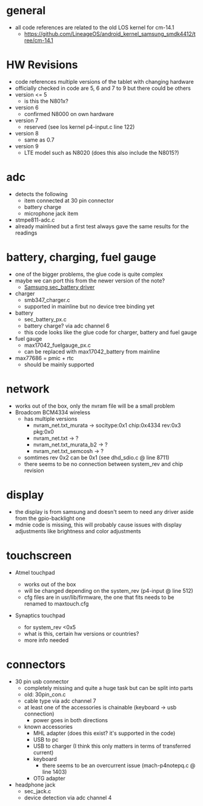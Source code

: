 # general

* all code references are related to the old LOS kernel for cm-14.1
    * https://github.com/LineageOS/android_kernel_samsung_smdk4412/tree/cm-14.1


# HW Revisions

* code references multiple versions of the tablet with changing hardware
* officially checked in code are 5, 6 and 7 to 9 but there could be others
* version <= 5
    * is this the N801x?
* version 6
    * confirmed N8000 on own hardware
* version 7
    * reserved (see los kernel p4-input.c line 122)
* version 8
    * same as 0.7
* version 9
    * LTE model such as N8020 (does this also include the N8015?)

# adc

* detects the following
    * item connected at 30 pin connector
    * battery charge
    * microphone jack item
* stmpe811-adc.c
* already mainlined but a first test always gave the same results for the readings

# battery, charging, fuel gauge

* one of the bigger problems, the glue code is quite complex
* maybe we can port this from the newer version of the note?
    * [Samsung sec_battery driver](https://github.com/LineageOS/android_kernel_samsung_lt03lte/blob/cm-14.1/drivers/battery/sec_battery.c)
* charger
    * smb347_charger.c
    * supported in mainline but no device tree binding yet
* battery
    * sec_battery_px.c
    * battery charge? via adc channel 6
    * this code looks like the glue code for charger, battery and fuel gauge
* fuel gauge
    * max17042_fuelgauge_px.c
    * can be replaced with max17042_battery from mainline
* max77686 = pmic + rtc
    * should be mainly supported


# network

* works out of the box, only the nvram file will be a small problem
* Broadcom BCM4334 wireless
    * has multiple versions
        * nvram_net.txt_murata -> socitype:0x1 chip:0x4334 rev:0x3 pkg:0x0
        * nvram_net.txt -> ?
        * nvram_net.txt_murata_b2 -> ?
        * nvram_net.txt_semcosh -> ?
    * somtimes rev 0x2 can be 0x1 (see dhd_sdio.c @ line 8711)
    * there seems to be no connection between system_rev and chip revision


# display

* the display is from samsung and doesn't seem to need any driver aside from the gpio-backlight one
* mdnie code is missing, this will probably cause issues with display adjustments like brightness
    and color adjustments


# touchscreen

* Atmel touchpad
    * works out of the box
    * will be changed depending on the system_rev (p4-input @ line 512)
    * cfg files are in usr/lib/firmware, the one that fits needs to be renamed to maxtouch.cfg

* Synaptics touchpad
    * for system_rev <0x5 
    * what is this, certain hw versions or countries?
    * more info needed


# connectors

* 30 pin usb connector
    * completely missing and quite a huge task but can be split into parts
    * old: 30pin_con.c
    * cable type via adc channel 7
    * at least one of the accessories is chainable (keyboard -> usb connection)
        * power goes in both directions
    * known accessories
        * MHL adapter (does this exist? it's supported in the code)
        * USB to pc
        * USB to charger (I think this only matters in terms of transferred current)
        * keyboard
            * there seems to be an overcurrent issue (mach-p4notepq.c @ line 1403)
        * OTG adapter
* headphone jack
    * sec_jack.c
    * device detection via adc channel 4


